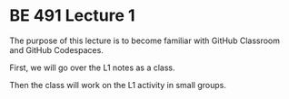 # BE 491 Lecture 1

The purpose of this lecture is to become familiar with GitHub Classroom and GitHub Codespaces.

First, we will go over the L1 notes as a class. 

Then the class will work on the L1 activity in small groups.

